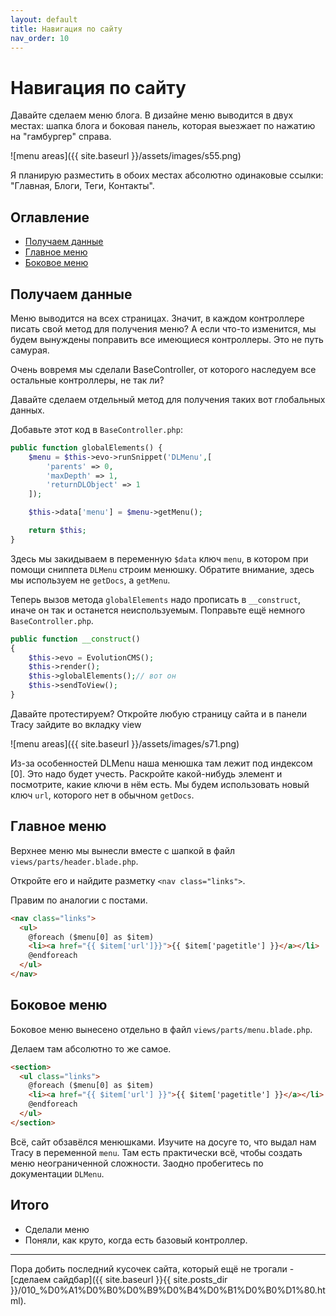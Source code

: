```yaml
---
layout: default
title: Навигация по сайту
nav_order: 10
---
```


# Навигация по сайту

Давайте сделаем меню блога.
В дизайне меню выводится в двух местах: шапка блога и боковая панель, которая выезжает по нажатию на "гамбургер" справа.

![menu areas]({{ site.baseurl }}/assets/images/s55.png)

Я планирую разместить в обоих местах абсолютно одинаковые ссылки: "Главная, Блоги, Теги, Контакты".

## Оглавление

- [Получаем данные](#part1)
- [Главное меню](#part2)
- [Боковое меню](#part3)

## Получаем данные <a name="part1"></a>

Меню выводится на всех страницах. Значит, в каждом контроллере писать свой метод для получения меню?
А если что-то изменится, мы будем вынуждены поправить все имеющиеся контроллеры. Это не путь самурая.

Очень вовремя мы сделали BaseController, от которого наследуем все остальные контроллеры, не так ли?

Давайте сделаем отдельный метод для получения таких вот глобальных данных.

Добавьте этот код в `BaseController.php`:

```php
public function globalElements() {
    $menu = $this->evo->runSnippet('DLMenu',[
        'parents' => 0,
        'maxDepth' => 1,
        'returnDLObject' => 1
    ]);

    $this->data['menu'] = $menu->getMenu();

    return $this;
}
```

Здесь мы закидываем в переменную `$data` ключ `menu`, в котором при помощи сниппета `DLMenu` строим менюшку. Обратите внимание, здесь мы используем не `getDocs`, а `getMenu`.

Теперь вызов метода `globalElements` надо прописать в `__construct`, иначе он так и останется неиспользуемым. Поправьте ещё немного `BaseController.php`.

```php
public function __construct()
{
    $this->evo = EvolutionCMS();
    $this->render();
    $this->globalElements();// вот он
    $this->sendToView();
}
```

Давайте протестируем? Откройте любую страницу сайта и в панели Tracy зайдите во вкладку view

![menu areas]({{ site.baseurl }}/assets/images/s71.png)

Из-за особенностей DLMenu наша менюшка там лежит под индексом [0]. Это надо будет учесть. Раскройте какой-нибудь элемент и посмотрите, какие ключи в нём есть. Мы будем использовать новый ключ `url`, которого нет в обычном `getDocs`.

## Главное меню <a name="part2"></a>

Верхнее меню мы вынесли вместе с шапкой в файл `views/parts/header.blade.php`.

Откройте его и найдите разметку `<nav class="links">`.

Правим по аналогии с постами.

```html
<nav class="links">
  <ul>
    @foreach ($menu[0] as $item)
    <li><a href="{{ $item['url']}}">{{ $item['pagetitle'] }}</a></li>
    @endforeach
  </ul>
</nav>
```

## Боковое меню <a name="part3"></a>

Боковое меню вынесено отдельно в файл `views/parts/menu.blade.php`.

Делаем там абсолютно то же самое.

```html
<section>
  <ul class="links">
    @foreach ($menu[0] as $item)
    <li><a href="{{ $item['url'] }}">{{ $item['pagetitle'] }}</a></li>
    @endforeach
  </ul>
</section>
```

Всё, сайт обзавёлся менюшками. Изучите на досуге то, что выдал нам Tracy в переменной `menu`. Там есть практически всё, чтобы создать меню неограниченной сложности. Заодно пробегитесь по документации `DLMenu`.

## Итого

- Сделали меню
- Поняли, как круто, когда есть базовый контроллер.

---

Пора добить последний кусочек сайта, который ещё не трогали - [сделаем сайдбар]({{ site.baseurl }}{{ site.posts_dir }}/010_%D0%A1%D0%B0%D0%B9%D0%B4%D0%B1%D0%B0%D1%80.html).
